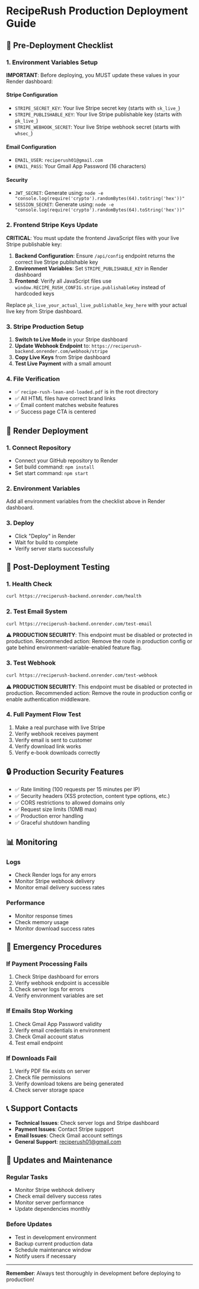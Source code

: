 # RecipeRush Production Deployment Guide

## 🚀 Pre-Deployment Checklist

### 1. Environment Variables Setup

**IMPORTANT**: Before deploying, you MUST update these values in your Render dashboard:

#### Stripe Configuration
- `STRIPE_SECRET_KEY`: Your live Stripe secret key (starts with `sk_live_`)
- `STRIPE_PUBLISHABLE_KEY`: Your live Stripe publishable key (starts with `pk_live_`)
- `STRIPE_WEBHOOK_SECRET`: Your live Stripe webhook secret (starts with `whsec_`)

#### Email Configuration
- `EMAIL_USER`: `reciperush01@gmail.com`
- `EMAIL_PASS`: Your Gmail App Password (16 characters)

#### Security
- `JWT_SECRET`: Generate using: `node -e "console.log(require('crypto').randomBytes(64).toString('hex'))"`
- `SESSION_SECRET`: Generate using: `node -e "console.log(require('crypto').randomBytes(64).toString('hex'))"`

### 2. Frontend Stripe Keys Update

**CRITICAL**: You must update the frontend JavaScript files with your live Stripe publishable key:

1. **Backend Configuration**: Ensure `/api/config` endpoint returns the correct live Stripe publishable key
2. **Environment Variables**: Set `STRIPE_PUBLISHABLE_KEY` in Render dashboard
3. **Frontend**: Verify all JavaScript files use `window.RECIPE_RUSH_CONFIG.stripe.publishableKey` instead of hardcoded keys

Replace `pk_live_your_actual_live_publishable_key_here` with your actual live key from Stripe dashboard.

### 3. Stripe Production Setup

1. **Switch to Live Mode** in your Stripe dashboard
2. **Update Webhook Endpoint** to: `https://reciperush-backend.onrender.com/webhook/stripe`
3. **Copy Live Keys** from Stripe dashboard
4. **Test Live Payment** with a small amount

### 4. File Verification

- ✅ `recipe-rush-lean-and-loaded.pdf` is in the root directory
- ✅ All HTML files have correct brand links
- ✅ Email content matches website features
- ✅ Success page CTA is centered

## 🔧 Render Deployment

### 1. Connect Repository
- Connect your GitHub repository to Render
- Set build command: `npm install`
- Set start command: `npm start`

### 2. Environment Variables
Add all environment variables from the checklist above in Render dashboard.

### 3. Deploy
- Click "Deploy" in Render
- Wait for build to complete
- Verify server starts successfully

## 🧪 Post-Deployment Testing

### 1. Health Check
```bash
curl https://reciperush-backend.onrender.com/health
```

### 2. Test Email System
```bash
curl https://reciperush-backend.onrender.com/test-email
```
**⚠️ PRODUCTION SECURITY**: This endpoint must be disabled or protected in production. Recommended action: Remove the route in production config or gate behind environment-variable-enabled feature flag.

### 3. Test Webhook
```bash
curl https://reciperush-backend.onrender.com/test-webhook
```
**⚠️ PRODUCTION SECURITY**: This endpoint must be disabled or protected in production. Recommended action: Remove the route in production config or enable authentication middleware.

### 4. Full Payment Flow Test
1. Make a real purchase with live Stripe
2. Verify webhook receives payment
3. Verify email is sent to customer
4. Verify download link works
5. Verify e-book downloads correctly

## 🔒 Production Security Features

- ✅ Rate limiting (100 requests per 15 minutes per IP)
- ✅ Security headers (XSS protection, content type options, etc.)
- ✅ CORS restrictions to allowed domains only
- ✅ Request size limits (10MB max)
- ✅ Production error handling
- ✅ Graceful shutdown handling

## 📊 Monitoring

### Logs
- Check Render logs for any errors
- Monitor Stripe webhook delivery
- Monitor email delivery success rates

### Performance
- Monitor response times
- Check memory usage
- Monitor download success rates

## 🚨 Emergency Procedures

### If Payment Processing Fails
1. Check Stripe dashboard for errors
2. Verify webhook endpoint is accessible
3. Check server logs for errors
4. Verify environment variables are set

### If Emails Stop Working
1. Check Gmail App Password validity
2. Verify email credentials in environment
3. Check Gmail account status
4. Test email endpoint

### If Downloads Fail
1. Verify PDF file exists on server
2. Check file permissions
3. Verify download tokens are being generated
4. Check server storage space

## 📞 Support Contacts

- **Technical Issues**: Check server logs and Stripe dashboard
- **Payment Issues**: Contact Stripe support
- **Email Issues**: Check Gmail account settings
- **General Support**: reciperush01@gmail.com

## 🔄 Updates and Maintenance

### Regular Tasks
- Monitor Stripe webhook delivery
- Check email delivery success rates
- Monitor server performance
- Update dependencies monthly

### Before Updates
- Test in development environment
- Backup current production data
- Schedule maintenance window
- Notify users if necessary

---

**Remember**: Always test thoroughly in development before deploying to production!

